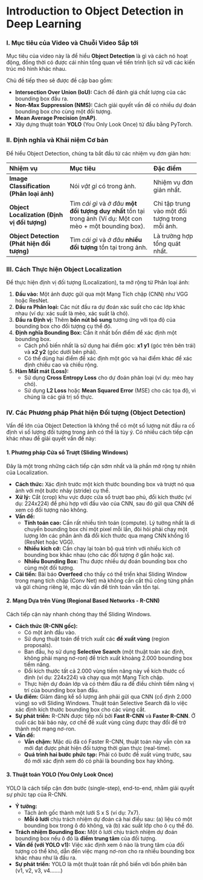 # Introduction to Object Detection in Deep Learning

### I. Mục tiêu của Video và Chuỗi Video Sắp tới

Mục tiêu của video này là để hiểu **Object Detection** là gì và cách nó hoạt động, đồng thời có được cái nhìn tổng quan về tiến trình lịch sử với các kiến trúc mô hình khác nhau.

Chủ đề tiếp theo sẽ được đề cập bao gồm:
*   **Intersection Over Union (IoU):** Cách để đánh giá chất lượng của các bounding box đầu ra.
*   **Non-Max Suppression (NMS):** Cách giải quyết vấn đề có nhiều dự đoán bounding box cho cùng một đối tượng.
*   **Mean Average Precision (mAP)**.
*   Xây dựng thuật toán **YOLO** (You Only Look Once) từ đầu bằng PyTorch.

### II. Định nghĩa và Khái niệm Cơ bản

Để hiểu Object Detection, chúng ta bắt đầu từ các nhiệm vụ đơn giản hơn:

| Nhiệm vụ | Mục tiêu | Đặc điểm |
| :--- | :--- | :--- |
| **Image Classification (Phân loại ảnh)** | Nói *vật gì* có trong ảnh. | Nhiệm vụ đơn giản nhất. |
| **Object Localization (Định vị đối tượng)** | Tìm *cái gì* và *ở đâu* **một đối tượng duy nhất** tồn tại trong ảnh (Ví dụ: Một con mèo + một bounding box). | Chỉ tập trung vào một đối tượng trong mỗi ảnh. |
| **Object Detection (Phát hiện đối tượng)** | Tìm *cái gì* và *ở đâu* **nhiều đối tượng** tồn tại trong ảnh. | Là trường hợp tổng quát nhất. |

### III. Cách Thực hiện Object Localization

Để thực hiện định vị đối tượng (Localization), ta mở rộng từ Phân loại ảnh:

1.  **Đầu vào:** Một ảnh được gửi qua một Mạng Tích chập (CNN) như VGG hoặc ResNet.
2.  **Đầu ra Phân loại:** Các nút đầu ra dự đoán xác suất cho các lớp khác nhau (ví dụ: xác suất là mèo, xác suất là chó).
3.  **Đầu ra Định vị:** Thêm **bốn nút bổ sung** tương ứng với tọa độ của bounding box cho đối tượng cụ thể đó.
4.  **Định nghĩa Bounding Box:** Cần ít nhất bốn điểm để xác định một bounding box.
    *   Cách phổ biến nhất là sử dụng hai điểm góc: **x1 y1** (góc trên bên trái) và **x2 y2** (góc dưới bên phải).
    *   Có thể dùng hai điểm để xác định một góc và hai điểm khác để xác định chiều cao và chiều rộng.
5.  **Hàm Mất mát (Loss):**
    *   Sử dụng **Cross Entropy Loss** cho dự đoán phân loại (ví dụ: mèo hay chó).
    *   Sử dụng **L2 Loss** hoặc **Mean Squared Error** (MSE) cho các tọa độ, vì chúng là các giá trị số thực.

### IV. Các Phương pháp Phát hiện Đối tượng (Object Detection)

Vấn đề lớn của Object Detection là không thể có một số lượng nút đầu ra cố định vì số lượng đối tượng trong ảnh có thể là tùy ý. Có nhiều cách tiếp cận khác nhau để giải quyết vấn đề này:

#### 1. Phương pháp Cửa sổ Trượt (Sliding Windows)

Đây là một trong những cách tiếp cận sớm nhất và là phần mở rộng tự nhiên của Localization.

*   **Cách thức:** Xác định trước một kích thước bounding box và trượt nó qua ảnh với một bước nhảy (stride) cụ thể.
*   **Xử lý:** Cắt (crop) khu vực được cửa sổ trượt bao phủ, đổi kích thước (ví dụ: 224x224) để phù hợp với đầu vào của CNN, sau đó gửi qua CNN để xem có đối tượng nào không.
*   **Vấn đề:**
    *   **Tính toán cao:** Cần rất nhiều tính toán (compute). Lý tưởng nhất là di chuyển bounding box chỉ một pixel mỗi lần, đòi hỏi phải chạy một lượng lớn các phần ảnh đã đổi kích thước qua mạng CNN khổng lồ (ResNet hoặc VGG).
    *   **Nhiều kích cỡ:** Cần chạy lại toàn bộ quá trình với nhiều kích cỡ bounding box khác nhau (cho các đối tượng ở gần hoặc xa).
    *   **Nhiều Bounding Box:** Thu được nhiều dự đoán bounding box cho cùng một đối tượng.
*   **Cải tiến:** Bài báo **Overfeed** cho thấy có thể triển khai Sliding Window trong mạng tích chập (Conv Net) mà không cần cắt thủ công từng phần và gửi chúng riêng lẻ, mặc dù vấn đề tính toán vẫn tồn tại.

#### 2. Mạng Dựa trên Vùng (Regional Based Networks - R-CNN)

Cách tiếp cận này nhanh chóng thay thế Sliding Windows.

*   **Cách thức (R-CNN gốc):**
    *   Có một ảnh đầu vào.
    *   Sử dụng thuật toán để trích xuất các **đề xuất vùng** (region proposals).
    *   Ban đầu, họ sử dụng **Selective Search** (một thuật toán xác định, không phải mạng nơ-ron) để trích xuất khoảng 2.000 bounding box tiềm năng.
    *   Đổi kích thước tất cả 2.000 vùng tiềm năng này về kích thước cố định (ví dụ: 224x224) và chạy qua một Mạng Tích chập.
    *   Thực hiện dự đoán lớp và có thêm đầu ra để điều chỉnh tiềm năng vị trí của bounding box ban đầu.
*   **Ưu điểm:** Giảm đáng kể số lượng ảnh phải gửi qua CNN (cố định 2.000 vùng) so với Sliding Windows. Thuật toán Selective Search đã lo việc xác định kích thước bounding box cho các vùng cắt.
*   **Sự phát triển:** R-CNN được tiếp nối bởi **Fast R-CNN** và **Faster R-CNN**. Ở cuối các bài báo này, cơ chế đề xuất vùng cũng được thay đổi để trở thành một mạng nơ-ron.
*   **Vấn đề:**
    *   **Vẫn chậm:** Mặc dù đã có Faster R-CNN, thuật toán này vẫn còn xa mới đạt được phát hiện đối tượng thời gian thực (real-time).
    *   **Quá trình hai bước phức tạp:** Phải có bước đề xuất vùng trước, sau đó mới xác định xem đó có phải là bounding box hay không.

#### 3. Thuật toán YOLO (You Only Look Once)

YOLO là cách tiếp cận đơn bước (single-step), end-to-end, nhằm giải quyết sự phức tạp của R-CNN.

*   **Ý tưởng:**
    *   Tách ảnh gốc thành một lưới S x S (ví dụ: 7x7).
    *   **Mỗi ô lưới** chịu trách nhiệm dự đoán cả hai điều sau: (a) liệu có một bounding box trong ô đó không, và (b) xác suất lớp cho ô cụ thể đó.
*   **Trách nhiệm Bounding Box:** Một ô lưới chịu trách nhiệm dự đoán bounding box nếu ô đó là **điểm trung tâm** của đối tượng.
*   **Vấn đề (với YOLO v1):** Việc xác định xem ô nào là trung tâm của đối tượng có thể khó, dẫn đến việc mạng nơ-ron cho ra nhiều bounding box khác nhau như là đầu ra.
*   **Sự phát triển:** YOLO là một thuật toán rất phổ biến với bốn phiên bản (v1, v2, v3, v4.......)
